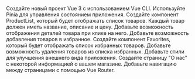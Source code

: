 Создайте новый проект Vue 3 с использованием Vue CLI.
Используйте Pinia для управления состоянием приложения.
Создайте компонент ProductList, который будет отображать список товаров.
Каждый товар должен иметь название, описание и цену.
Добавьте возможность отображения деталей товара при клике на него.
Добавьте возможность добавления товаров в избранное.
Создайте компонент Favorites, который будет отображать список избранных товаров.
Добавьте возможность удаления товаров из списка избранных.
Добавьте стили для улучшения внешнего вида приложения.
Создайте страницу "О нас" с некоторой информацией о вашем магазине.
Добавьте навигацию между страницами с помощью Vue Router.
